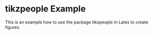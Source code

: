 # tikzpeople Example
This is an example how to use the package tikspeople in Latex to create figures.
